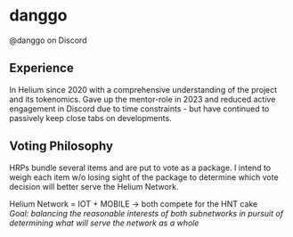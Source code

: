 # danggo

@danggo on Discord

## Experience

In Helium since 2020 with a comprehensive understanding of the project and its tokenomics. Gave up the mentor-role in 2023 and reduced active engagement in Discord due to time constraints - but have continued to passively keep close tabs on developments.

## Voting Philosophy

HRPs bundle several items and are put to vote as a package. I intend to weigh each item w/o losing sight of the package to determine which vote decision will better serve the Helium Network.

Helium Network = IOT + MOBILE -> both compete for the HNT cake
<br>_Goal: balancing the reasonable interests of both subnetworks in pursuit of determining what will serve the network as a whole_
